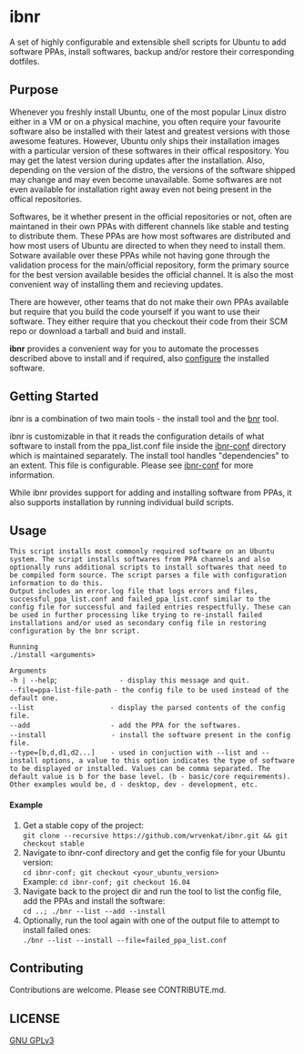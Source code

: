 # ibnr
A set of highly configurable and extensible shell scripts for Ubuntu to add software PPAs, install softwares, backup and/or restore their corresponding dotfiles.

## Purpose
  Whenever you freshly install Ubuntu, one of the most popular Linux distro either in a VM or on a physical machine, you often require your favourite software also be installed with their latest and greatest versions with those awesome features. However, Ubuntu only ships their installation images with a particular version of these softwares in their offical respository. You may get the latest version during updates after the installation. Also, depending on the version of the distro, the versions of the software shipped may change and may even become unavailable. Some softwares are not even available for installation right away even not being present in the offical repositories.

  Softwares, be it whether present in the official repositories or not, often are maintaned in their own PPAs with different channels like stable and testing to distribute them. These PPAs are how most softwares are distributed and how most users of Ubuntu are directed to when they need to install them. Sotware available over these PPAs while not having gone through the validation process for the main/official repository, form the primary source for the best version available besides the official channel. It is also the most convenient way of installing them and recieving updates.
  
  There are however, other teams that do not make their own PPAs available but require that you build the code yourself if you want to use their software. They either require that you checkout their code from their SCM repo or download a tarball and buid and install.
  
  **ibnr** provides a convenient way for you to automate the processes described above to install and if required, also [configure](https://github.com/wrvenkat/bnr) the installed software.

## Getting Started
  ibnr is a combination of two main tools - the install tool and the [bnr](https://github.com/wrvenkat/bnr) tool.
  
  ibnr is customizable in that it reads the configuration details of what software to install from the ppa_list.conf file inside the [ibnr-conf](https://github.com/wrvenkat/ibnr-conf) directory which is maintained separately. The install tool handles "dependencies" to an extent. This file is configurable. Please see [ibnr-conf](https://github.com/wrvenkat/ibnr-conf) for more information.
  
  While ibnr provides support for adding and installing software from PPAs, it also supports installation by running individual build scripts. 
  
## Usage
  
`This script installs most commonly required software on an Ubuntu system. The script installs softwares from PPA channels and also optionally runs additional scripts to install softwares that need to be compiled form source. The script parses a file with configuration information to do this.`  
`Output includes an error.log file that logs errors and files, successful_ppa_list.conf and failed_ppa_list.conf similar to the config file for successful and failed entries respectfully. These can be used in further processing like trying to re-install failed installations and/or used as secondary config file in restoring configuration by the bnr script.`

`Running`  
`./install <arguments>`

`Arguments`  
`-h | --help`;&nbsp;&nbsp;&nbsp;&nbsp;&nbsp;&nbsp;&nbsp;&nbsp;&nbsp;&nbsp;&nbsp;&nbsp;&nbsp;&nbsp;&nbsp;&nbsp;&nbsp;&nbsp;&nbsp;&nbsp;&nbsp;&nbsp;&nbsp;&nbsp;&nbsp;&nbsp;&nbsp;&nbsp;`- display this message and quit.`  
`--file=ppa-list-file-path`&nbsp;`- the config file to be used instead of the default one.`  
`--list`&nbsp;&nbsp;&nbsp;&nbsp;&nbsp;&nbsp;&nbsp;&nbsp;&nbsp;&nbsp;&nbsp;&nbsp;&nbsp;&nbsp;&nbsp;&nbsp;&nbsp;&nbsp;&nbsp;&nbsp;&nbsp;&nbsp;&nbsp;&nbsp;&nbsp;&nbsp;&nbsp;&nbsp;&nbsp;&nbsp;&nbsp;&nbsp;&nbsp;&nbsp;`- display the parsed contents of the config file.`  
`--add`&nbsp;&nbsp;&nbsp;&nbsp;&nbsp;&nbsp;&nbsp;&nbsp;&nbsp;&nbsp;&nbsp;&nbsp;&nbsp;&nbsp;&nbsp;&nbsp;&nbsp;&nbsp;&nbsp;&nbsp;&nbsp;&nbsp;&nbsp;&nbsp;&nbsp;&nbsp;&nbsp;&nbsp;&nbsp;&nbsp;&nbsp;&nbsp;&nbsp;&nbsp;&nbsp;&nbsp;`- add the PPA for the softwares.`  
`--install`&nbsp;&nbsp;&nbsp;&nbsp;&nbsp;&nbsp;&nbsp;&nbsp;&nbsp;&nbsp;&nbsp;&nbsp;&nbsp;&nbsp;&nbsp;&nbsp;&nbsp;&nbsp;&nbsp;&nbsp;&nbsp;&nbsp;&nbsp;&nbsp;&nbsp;&nbsp;&nbsp;&nbsp;&nbsp;`- install the software present in the config file.`  
`--type=[b,d,d1,d2...]`&nbsp;&nbsp;&nbsp;&nbsp;&nbsp;&nbsp;&nbsp;`- used in conjuction with --list and --install options, a value to this option indicates the type of software to be displayed or installed. Values can be comma separated. The default value is b for the base level. (b - basic/core requirements). Other examples would be, d - desktop, dev - development, etc.`

#### Example
  
  1. Get a stable copy of the project:  
  `git clone --recursive https://github.com/wrvenkat/ibnr.git && git checkout stable`
  2. Navigate to ibnr-conf directory and get the config file for your Ubuntu version:  
  `cd ibnr-conf; git checkout <your_ubuntu_version>`  
  Example: `cd ibnr-conf; git checkout 16.04`
  3. Navigate back to the project dir and run the tool to list the config file, add the PPAs and install the software:  
  `cd ..; ./bnr --list --add --install`
  4. Optionally, run the tool again with one of the output file to attempt to install failed ones:  
  `./bnr --list --install --file=failed_ppa_list.conf`

## Contributing

Contributions are welcome. Please see CONTRIBUTE.md.

## LICENSE

[GNU GPLv3](https://www.gnu.org/licenses/gpl-3.0.en.html)

